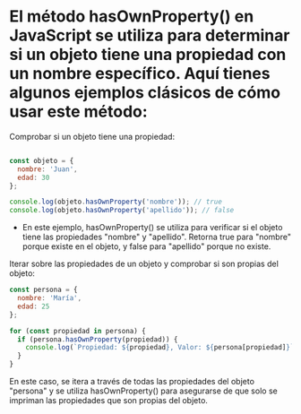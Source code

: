# El método hasOwnProperty() en JavaScript se utiliza para determinar si un objeto tiene una propiedad con un nombre específico. Aquí tienes algunos ejemplos clásicos de cómo usar este método:

Comprobar si un objeto tiene una propiedad:

```javascript

const objeto = {
  nombre: 'Juan',
  edad: 30
};

console.log(objeto.hasOwnProperty('nombre')); // true
console.log(objeto.hasOwnProperty('apellido')); // false
```

* En este ejemplo, hasOwnProperty() se utiliza para verificar si el objeto tiene las propiedades "nombre" y "apellido". Retorna true para "nombre" porque existe en el objeto, y false para "apellido" porque no existe.

Iterar sobre las propiedades de un objeto y comprobar si son propias del objeto:

```javascript
const persona = {
  nombre: 'María',
  edad: 25
};

for (const propiedad in persona) {
  if (persona.hasOwnProperty(propiedad)) {
    console.log(`Propiedad: ${propiedad}, Valor: ${persona[propiedad]}`);
  }
}
```

En este caso, se itera a través de todas las propiedades del objeto "persona" y se utiliza hasOwnProperty() para asegurarse de que solo se impriman las propiedades que son propias del objeto.